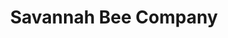 ---
title: "Savannah Bee Company"
url: /savannah/savannah-bee-company-east-river-street/
shop: Andenken
---